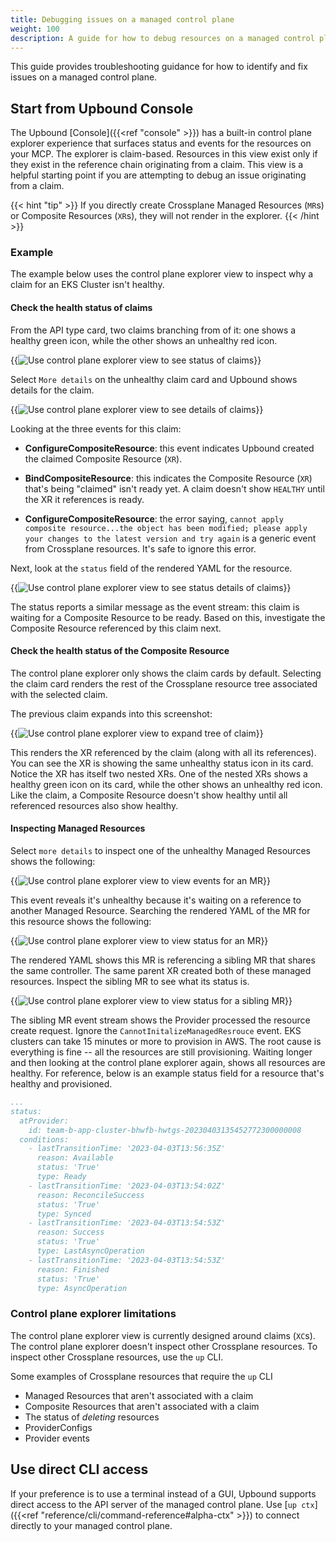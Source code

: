 ```yaml
---
title: Debugging issues on a managed control plane
weight: 100
description: A guide for how to debug resources on a managed control plane running in Upbound.
---
```


This guide provides troubleshooting guidance for how to identify and fix issues on a managed control plane.

## Start from Upbound Console
<!-- vale write-good.Weasel = NO -->
<!-- ignore "only" -->
The Upbound [Console]({{<ref "console" >}}) has a built-in control plane explorer experience that surfaces status and events for the resources on your MCP. The explorer is claim-based. Resources in this view exist only if they exist in the reference chain originating from a claim. This view is a helpful starting point if you are attempting to debug an issue originating from a claim.
<!-- vale write-good.Weasel = YES -->

{{< hint "tip" >}}
If you directly create Crossplane Managed Resources (`MR`s) or Composite Resources (`XR`s), they will not render in the explorer.
{{< /hint >}}

### Example

The example below uses the control plane explorer view to inspect why a claim for an EKS Cluster isn't healthy.

#### Check the health status of claims

From the API type card, two claims branching from of it: one shows a healthy green icon, while the other shows an unhealthy red icon.

{{<img src="all-spaces/spaces/images/kb-debug/debug-overview.png" alt="Use control plane explorer view to see status of claims"  lightbox="true">}}

Select `More details` on the unhealthy claim card and Upbound shows details for the claim.

{{<img src="all-spaces/spaces/images/kb-debug/debug-claim-more-details.png" alt="Use control plane explorer view to see details of claims" unBlur="true" lightbox="true">}}

Looking at the three events for this claim:

- **ConfigureCompositeResource**: this event indicates Upbound created the claimed Composite Resource (`XR`).

- **BindCompositeResource**: this indicates the Composite Resource (`XR`) that's being "claimed" isn't ready yet. A claim doesn't show `HEALTHY` until the XR it references is ready.

- **ConfigureCompositeResource**: the error saying, `cannot apply composite resource...the object has been modified; please apply your changes to the latest version and try again` is a generic event from Crossplane resources. It's safe to ignore this error.

Next, look at the `status` field of the rendered YAML for the resource.

{{<img src="all-spaces/spaces/images/kb-debug/debug-claim-status.png" alt="Use control plane explorer view to see status details of claims" unBlur="true" lightbox="true">}}

The status reports a similar message as the event stream: this claim is waiting for a Composite Resource to be ready. Based on this, investigate the Composite Resource referenced by this claim next.

#### Check the health status of the Composite Resource
<!-- vale write-good.Weasel = NO -->
<!-- ignore "only" -->
The control plane explorer only shows the claim cards by default. Selecting the claim card renders the rest of the Crossplane resource tree associated with the selected claim.
<!-- vale write-good.Weasel = YES -->

The previous claim expands into this screenshot:

{{<img src="all-spaces/spaces/images/kb-debug/debug-claim-expansion.png" alt="Use control plane explorer view to expand tree of claim" lightbox="true">}}

This renders the XR referenced by the claim (along with all its references). You can see the XR is showing the same unhealthy status icon in its card. Notice the XR has itself two nested XRs. One of the nested XRs shows a healthy green icon on its card, while the other shows an unhealthy red icon. Like the claim, a Composite Resource doesn't show healthy until all referenced resources also show healthy.

#### Inspecting Managed Resources

Select `more details` to inspect one of the unhealthy Managed Resources shows the following:

{{<img src="all-spaces/spaces/images/kb-debug/debug-mr-event.png" alt="Use control plane explorer view to view events for an MR" unBlur="true" lightbox="true">}}

This event reveals it's unhealthy because it's waiting on a reference to another Managed Resource. Searching the rendered YAML of the MR for this resource shows the following:

{{<img src="all-spaces/spaces/images/kb-debug/debug-mr-status.png" alt="Use control plane explorer view to view status for an MR" unBlur="true" lightbox="true">}}

The rendered YAML shows this MR is referencing a sibling MR that shares the same controller. The same parent XR created both of these managed resources. Inspect the sibling MR to see what its status is.

{{<img src="all-spaces/spaces/images/kb-debug/debug-mr-dependency-status.png" alt="Use control plane explorer view to view status for a sibling MR" unBlur="true" lightbox="true">}}

The sibling MR event stream shows the Provider processed the resource create request. Ignore the `CannotInitalizeManagedResrouce` event. EKS clusters can take 15 minutes or more to provision in AWS. The root cause is everything is fine -- all the resources are still provisioning. Waiting longer and then looking at the control plane explorer again, shows all resources are healthy. For reference, below is an example status field for a resource that's healthy and provisioned.

```yaml
...
status:
  atProvider:
    id: team-b-app-cluster-bhwfb-hwtgs-20230403135452772300000008
  conditions:
    - lastTransitionTime: '2023-04-03T13:56:35Z'
      reason: Available
      status: 'True'
      type: Ready
    - lastTransitionTime: '2023-04-03T13:54:02Z'
      reason: ReconcileSuccess
      status: 'True'
      type: Synced
    - lastTransitionTime: '2023-04-03T13:54:53Z'
      reason: Success
      status: 'True'
      type: LastAsyncOperation
    - lastTransitionTime: '2023-04-03T13:54:53Z'
      reason: Finished
      status: 'True'
      type: AsyncOperation
```

### Control plane explorer limitations

The control plane explorer view is currently designed around claims (`XC`s). The control plane explorer doesn't inspect other Crossplane resources. To inspect other Crossplane resources, use the `up` CLI.

Some examples of Crossplane resources that require the `up` CLI

- Managed Resources that aren't associated with a claim
- Composite Resources that aren't associated with a claim
- The status of _deleting_ resources
- ProviderConfigs
- Provider events

## Use direct CLI access

If your preference is to use a terminal instead of a GUI, Upbound supports direct access to the API server of the managed control plane. Use  [`up ctx`]({{<ref "reference/cli/command-reference#alpha-ctx" >}}) to connect directly to your managed control plane.

